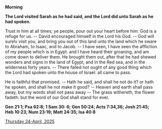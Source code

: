 **Morning**

**The Lord visited Sarah as he had said, and the Lord did unto Sarah as he had spoken.**
 
Trust in him at all times; ye people, pour out your heart before him: God is a refuge for us. -- David encouraged himself in the Lord his God. -- God will surelv visit you, and bring you out of this land unto the land which he sware to Abraham, to Isaac, and to Jacob. -- I have seen, I have seen the affliction of my people which is in Egypt. and I have heard their groaning, and am come down to deliver them. He brought them out, after that he had shewed wonders and signs in the land of Egypt, and in the Red sea, and in the wilderness forty years. -- There failed not ought of any good thing which the Lord had spoken unto the house of Israel: all came to pass.
 
He is faithful that promised. -- Hath he said, and shall he not do it? or hath he spoken, and shall he not make it good? -- Heaven and earth shall pass away, but my words shall not pass away -- The grass withereth, the flower fadeth: but the word of our God shall stand for ever.  

**Gen 21:1; Psa 62:8; 1 Sam 30: 6; Gen 50:24; Acts 7:34,36; Josh 21:45; Heb 10:23; Num 23:19; Matt 24:35; Isa 40:8**

[Thursday 24-April, 2025](https://t.me/daily_light)
